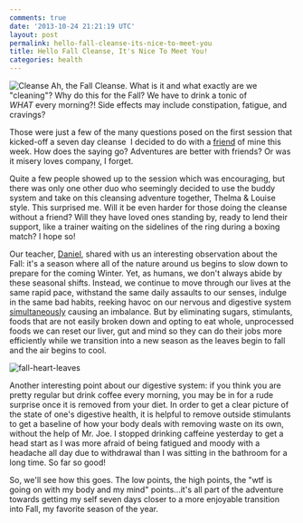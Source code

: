 ```yaml
---
comments: true
date: '2013-10-24 21:21:19 UTC'
layout: post
permalink: hello-fall-cleanse-its-nice-to-meet-you
title: Hello Fall Cleanse, It's Nice To Meet You!
categories: health
---
```

![Cleanse](http://corinaoffthemat.com/wp-content/uploads/2013/10/frameShareFile-300x300.jpg) Ah, the Fall Cleanse. What is it and what exactly are we "cleaning"? Why do this for the Fall? We have to drink a tonic of _WHAT_ every morning?! Side effects may include constipation, fatigue, and cravings?

Those were just a few of the many questions posed on the first session that kicked-off a seven day cleanse  I decided to do with a [friend](http://yoga.maathiildee.com/) of mine this week. How does the saying go? Adventures are better with friends? Or was it misery loves company, I forget.

Quite a few people showed up to the session which was encouraging, but there was only one other duo who seemingly decided to use the buddy system and take on this cleansing adventure together, Thelma & Louise style. This surprised me. Will it be even harder for those doing the cleanse without a friend? Will they have loved ones standing by, ready to lend their support, like a trainer waiting on the sidelines of the ring during a boxing match? I hope so!

Our teacher, [Daniel](http://www.maxsenseofself.com/maxsenseofSelf/Welcome.html), shared with us an interesting observation about the Fall: it's a season where all of the nature around us begins to slow down to prepare for the coming Winter. Yet, as humans, we don't always abide by these seasonal shifts. Instead, we continue to move through our lives at the same rapid pace, withstand the same daily assaults to our senses, indulge in the same bad habits, reeking havoc on our nervous and digestive system [simultaneously](http://www.theverge.com/2013/8/21/4595712/gut-feelings-the-future-of-psychiatry-may-be-inside-your-stomach) causing an imbalance. But by eliminating sugars, stimulants, foods that are not easily broken down and opting to eat whole, unprocessed foods we can reset our liver, gut and mind so they can do their jobs more efficiently while we transition into a new season as the leaves begin to fall and the air begins to cool.

![fall-heart-leaves](http://corinaoffthemat.com/wp-content/uploads/2013/10/fall-heart-leaves-300x199.jpg)

Another interesting point about our digestive system: if you think you are pretty regular but drink coffee every morning, you may be in for a rude surprise once it is removed from your diet. In order to get a clear picture of the state of one's digestive health, it is helpful to remove outside stimulants to get a baseline of how your body deals with removing waste on its own, without the help of Mr. Joe. I stopped drinking caffeine yesterday to get a head start as I was more afraid of being fatigued and moody with a headache all day due to withdrawal than I was sitting in the bathroom for a long time. So far so good!

So, we'll see how this goes. The low points, the high points, the "wtf is going on with my body and my mind" points...it's all part of the adventure towards getting my self seven days closer to a more enjoyable transition into Fall, my favorite season of the year.